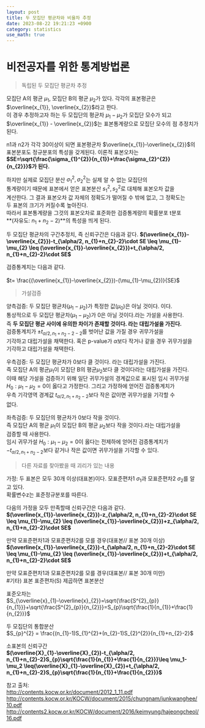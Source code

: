 ```yaml
---
layout: post
title: 두 모집단 평균차와 비율차 추정  
date: 2023-08-22 19:21:23 +0900
category: statistics 
use_math: true
---
```

# 비전공자를 위한 통계방법론    
> 독립된 두 모집단 평균차 추정  
  
모집단 A의 평균 $\mu_{1}$, 모집단 B의 평균 $\mu_{2}$가 있다. 각각의 표본평균은  
$\overline{x_{1}}, \overline{x_{2}}$라고 한다.  
이 경우 추정하고자 하는 두 모집단의 평균차 $\mu_{1}-\mu_{2}$가 모집단 모수가 되고  
$\overline{x_{1}} - \overline{x_{2}}$는 표본통계량으로 모집단 모수의 점 추정치가 된다.  

n1과 n2가 각각 30이상이 되면 표본평균차 $\overline{x_{1}}-\overline{x_{2}}$의  
표본분포도 정규분포의 특성을 갖게된다. 이론적 표본오차는   
**$SE=\sqrt{\frac{\sigma_{1}^{2}}{n_{1}}+\frac{\sigma_{2}^{2}}{n_{2}}}$가 된다.**  
  
하지만 실제로 모집단 분산 $\sigma_{1}^{2}, \sigma_{2}^{2}$는 실제 알 수 없는 모집단의  
통계량이기 때문에 표본에서 얻은 표본분산 $s_{1}^{2},s_{2}^{2}$로 대체해 표본오차 값을  
계산한다. 그 결과 표본오차 값 자체의 정확도가 떨어질 수 밖에 없고, 그 정확도는  
두 표본의 크기가 커질수록 높아진다.  
따라서 표본통계량을 그것의 표본오차로 표준화한 검증통계량의 확률분포 t분포  
**(자유도: $n_{1}+n_{2}-2$)**의 특성을 띄게 된다.  
  
두 모집단 평균차의 구간추정치, 즉 신뢰구간은 다음과 같다.
**$(\overline{x_{1}}-\overline{x_{2}})-t_{\alpha/2, n_{1}+n_{2}-2}\cdot SE \leq \mu_{1}-\mu_{2} \leq (\overline{x_{1}}-\overline{x_{2}})+t_{\alpha/2, n_{1}+n_{2}-2}\cdot SE$**  

검증통계치는 다음과 같다.  
<br>
$t= \frac{(\overline{x_{1}}-\overline{x_{2}})-(\mu_{1}-\mu_{2})}{SE}$  
  
> 가설검증  

양측검증: 두 모집단 평균차($\mu_{1}-\mu_{2}$)가 특정한 값($\mu_{0}$)은 아닐 것이다. 이다.  
통상적으로 두 모집단 평균차($\mu_{1}-\mu_{2}$)가 0은 아닐 것이다.라는 가설을 사용한다.  
즉 **두 모집단 평균 사이에 유의한 차이가 존재할 것이다. 라는 대립가설을 가진다.**  
검증통계치가 $\pm t_{\alpha/2, n_{1}+n_{2}-2-2}$를 벗어난 값을 가질 경우 귀무가설을  
기각하고 대립가설을 채택한다. 혹은 p-value가 $\alpha$보다 작거나 같을 경우 귀무가설을  
기각하고 대립가설을 채택한다.  
  
우측검증: 두 모집단 평균차가 0보다 클 것이다. 라는 대립가설을 가진다.  
즉 모집단 A의 평균$\mu_{1}$이 모집단 B의 평균$\mu_{2}$보다 클 것이다라는 대립가설을 가진다.  
이때 해당 가설을 검증하기 위해 일단 귀무가설의 경계값으로 표시된 임시 귀무가설  
$H_{0}:\mu_{1}-\mu_{2}=0$이 옳다고 가정한다. 그리고 가정하에 얻어진 검증통계치가  
우측 기각영역 경계값 $t_{\alpha/2, n_{1}+n_{2}-2}$보다 작은 값이면 귀무가설을 기각할 수  
없다.  
  
좌측검증: 두 모집단의 평균차가 0보다 작을 것이다.  
즉 모집단 A의 평균 $\mu_{1}$이 모집단 B의 평균 $\mu_{2}$보다 작을 것이다.라는 대립가설을  
검증할 때 사용한다.  
임시 귀무가설 $H_{0}:\mu_{1}-\mu_{2}=0$이 옳다는 전제하에 얻어진 검증통계치가  
$-t_{\alpha/2, n_{1}+n_{2}-2}$보다 같거나 작은 값이면 귀무가설을 기각할 수 있다.   

> 다른 자료를 찾아봤을 때 괴리가 있는 내용  

가정: 
두 표본은 모두 30개 이상(대표본)이다. 
모표준편차1 $\sigma_{1}$과 모표준편차2 $\sigma_{2}$를 알고 있다.  
확률변수z는 표준정규분포를 따른다.  
  
다음의 가정을 모두 만족할때 신뢰구간은 다음과 같다.   
**$(\overline{x_{1}}-\overline{x_{2}})-z_{\alpha/2, n_{1}+n_{2}-2}\cdot SE \leq \mu_{1}-\mu_{2} \leq (\overline{x_{1}}-\overline{x_{2}})+z_{\alpha/2, n_{1}+n_{2}-2}\cdot SE$**  

만약 모표준편차1과 모표준편차2를 모를 경우(대표본// 표본 30개 이상)  
**$(\overline{x_{1}}-\overline{x_{2}})-t_{\alpha/2, n_{1}+n_{2}-2}\cdot SE \leq \mu_{1}-\mu_{2} \leq (\overline{x_{1}}-\overline{x_{2}})+t_{\alpha/2, n_{1}+n_{2}-2}\cdot SE$**  
  
만약 모표준편차1과 모표준편차2를 모를 경우(대표본// 표본 30개 미만)  
#기타) 표본 표준편차(S) 제곱하면 표본분산  

표준오차는  
$S_{\overline{x}_{1}-\overline{x}_{2}}=\sqrt{\frac{S^{2}_{p}}{n_{1}}}+\sqrt{\frac{S^{2}_{p}}{n_{2}}}=S_{p}\sqrt{\frac{1}{n_{1}}+\frac{1}{n_{2}}}$  
  
두 모집단의 통합분산  
$S_{p}^{2} = \frac{(n_{1}-1)S_{1}^{2}+(n_{2}-1)S_{2}^{2}}{n_{1}+n_{2}-2}$  
  
소표본의 신뢰구간  
**$(\overline{X}_{1}-\overline{X}_{2})-t_{\alpha/2, n_{1}+n_{2}-2}S_{p}\sqrt{\frac{1}{n_{1}}+\frac{1}{n_{2}}}\leq \mu_1-\mu_2 \leq(\overline{X}_{1}-\overline{X}_{2})+t_{\alpha/2, n_{1}+n_{2}-2}S_{p}\sqrt{\frac{1}{n_{1}}+\frac{1}{n_{2}}}$**  
  
참고 출처:  
http://contents.kocw.or.kr/document/2012_1_11.pdf  
http://contents.kocw.or.kr/KOCW/document/2015/chungnam/junkwanghee/10.pdf  
http://contents2.kocw.or.kr/KOCW/document/2016/keimyung/hajeongcheol/16.pdf  

